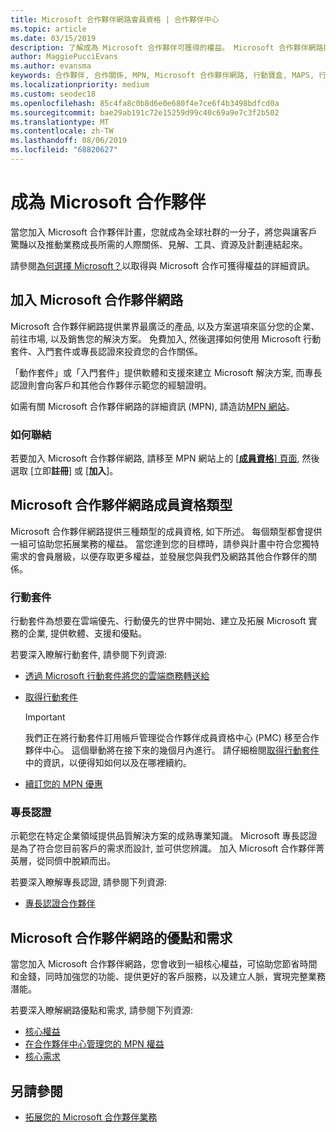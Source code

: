 ```yaml
---
title: Microsoft 合作夥伴網路會員資格 | 合作夥伴中心
ms.topic: article
ms.date: 03/15/2019
description: 了解成為 Microsoft 合作夥伴可獲得的權益。 Microsoft 合作夥伴網路提供業界最廣泛的產品, 以及方案選項來區分您的企業、前往市場, 以及銷售您的解決方案。
author: MaggiePucciEvans
ms.author: evansma
keywords: 合作夥伴, 合作關係, MPN, Microsoft 合作夥伴網路, 行動寶盒, MAPS, 行動寶盒訂閱, 權益, MPN 權益, 會員資格, 銀級, 金級, 專長認證
ms.localizationpriority: medium
ms.custom: seodec18
ms.openlocfilehash: 85c4fa8c0b8d6e0e680f4e7ce6f4b3498bdfcd0a
ms.sourcegitcommit: bae29ab191c72e15259d99c40c69a9e7c3f2b502
ms.translationtype: MT
ms.contentlocale: zh-TW
ms.lasthandoff: 08/06/2019
ms.locfileid: "68820627"
---
```

# <a name="partner-with-microsoft"></a>成為 Microsoft 合作夥伴

當您加入 Microsoft 合作夥伴計畫，您就成為全球社群的一分子，將您與讓客戶驚豔以及推動業務成長所需的人際關係、見解、工具、資源及計劃連結起來。

請參閱[為何選擇 Microsoft？](https://partner.microsoft.com/business-opportunities/why-microsoft)以取得與 Microsoft 合作可獲得權益的詳細資訊。 

## <a name="join-the-microsoft-partner-network"></a>加入 Microsoft 合作夥伴網路

<!-- 12/5/18 The content below was copied and pasted directly from the Membership page of the MPN site (https://partner.microsoft.com/membership)-->

Microsoft 合作夥伴網路提供業界最廣泛的產品, 以及方案選項來區分您的企業、前往市場, 以及銷售您的解決方案。 免費加入, 然後選擇如何使用 Microsoft 行動套件、入門套件或專長認證來投資您的合作關係。

「動作套件」或「入門套件」提供軟體和支援來建立 Microsoft 解決方案, 而專長認證則會向客戶和其他合作夥伴示範您的經驗證明。

如需有關 Microsoft 合作夥伴網路的詳細資訊 (MPN), 請造訪[MPN 網站](https://partner.microsoft.com/commercial)。

### <a name="how-to-join"></a>如何聯結

若要加入 Microsoft 合作夥伴網路, 請移至 MPN 網站上的 [ [**成員資格**] 頁面](https://partner.microsoft.com/membership), 然後選取 [立即**註冊**] 或 [**加入**]。

## <a name="microsoft-partner-network-membership-types"></a>Microsoft 合作夥伴網路成員資格類型

<!-- 12/5/18 The content below was copied and pasted directly from the Membership pages of the MPN site (https://partner.microsoft.com/membership)-->

Microsoft 合作夥伴網路提供三種類型的成員資格, 如下所述。 每個類型都會提供一組可協助您拓展業務的權益。 當您達到您的目標時，請參與計畫中符合您獨特需求的會員層級，以便存取更多權益，並發展您與我們及網路其他合作夥伴的關係。

### <a name="action-pack"></a>行動套件

行動套件為想要在雲端優先、行動優先的世界中開始、建立及拓展 Microsoft 實務的企業, 提供軟體、支援和優點。 

若要深入瞭解行動套件, 請參閱下列資源:

- [透過 Microsoft 行動套件將您的雲端商務轉送給](https://partner.microsoft.com/membership/action-pack)
- [取得行動套件](mpn-get-action-pack.md)
  
    >[!IMPORTANT]
    >我們正在將行動套件訂用帳戶管理從合作夥伴成員資格中心 (PMC) 移至合作夥伴中心。 這個舉動將在接下來的幾個月內進行。 請仔細檢閱[取得行動套件](mpn-get-action-pack.md)中的資訊，以便得知如何以及在哪裡續約。  

- [續訂您的 MPN 優惠](renew-mpn-offers.md)

### <a name="competencies"></a>專長認證

示範您在特定企業領域提供品質解決方案的成熟專業知識。 Microsoft 專長認證是為了符合您目前客戶的需求而設計, 並可供您辨識。 加入 Microsoft 合作夥伴菁英層，從同儕中脫穎而出。

若要深入瞭解專長認證, 請參閱下列資源:

- [專長認證合作夥伴](https://partner.microsoft.com/membership/competencies)

## <a name="microsoft-partner-network-benefits-and-requirements"></a>Microsoft 合作夥伴網路的優點和需求

當您加入 Microsoft 合作夥伴網路，您會收到一組核心權益，可協助您節省時間和金錢，同時加強您的功能、提供更好的客戶服務，以及建立人脈，實現完整業務潛能。

若要深入瞭解網路優點和需求, 請參閱下列資源:

- [核心權益](https://partner.microsoft.com/membership/core-benefits#simple-tab-content-1)
- [在合作夥伴中心管理您的 MPN 權益](manage-your-partner-network-benefits.md)
- [核心需求](https://partner.microsoft.com/membership/core-benefits#simple-tab-content-2)

## <a name="see-also"></a>另請參閱
- [拓展您的 Microsoft 合作夥伴業務](grow-your-business.md)
